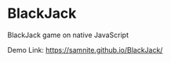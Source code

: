 # BlackJack
 BlackJack game on native JavaScript
 
 Demo Link: https://samnite.github.io/BlackJack/

